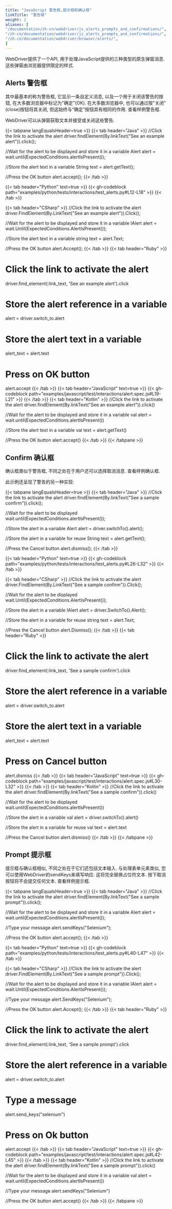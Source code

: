 ```yaml
---
title: "JavaScript 警告框,提示框和确认框"
linkTitle: "警告框"
weight: 2
aliases: [
"/documentation/zh-cn/webdriver/js_alerts_prompts_and_confirmations/",
"/zh-cn/documentation/webdriver/js_alerts_prompts_and_confirmations/",
"/zh-cn/documentation/webdriver/browser/alerts/",
]
---
```


WebDriver提供了一个API, 用于处理JavaScript提供的三种类型的原生弹窗消息. 这些弹窗由浏览器提供限定的样式.

## Alerts 警告框

其中最基本的称为警告框, 它显示一条自定义消息, 以及一个用于关闭该警告的按钮, 在大多数浏览器中标记为"确定"(OK). 在大多数浏览器中, 也可以通过按"关闭"(close)按钮将其关闭, 但这始终与“确定”按钮具有相同的作用. <a onclick="window.alert('Sample alert')">查看样例警告框</a>.

WebDriver可以从弹窗获取文本并接受或关闭这些警告.

{{< tabpane langEqualsHeader=true >}}
  {{< tab header="Java" >}}
//Click the link to activate the alert
driver.findElement(By.linkText("See an example alert")).click();

//Wait for the alert to be displayed and store it in a variable
Alert alert = wait.until(ExpectedConditions.alertIsPresent());

//Store the alert text in a variable
String text = alert.getText();

//Press the OK button
alert.accept();
  {{< /tab >}}

{{< tab header="Python" text=true >}}
{{< gh-codeblock path="examples/python/tests/interactions/test_alerts.py#L12-L18" >}}
{{< /tab >}}

  {{< tab header="CSharp" >}}
//Click the link to activate the alert
driver.FindElement(By.LinkText("See an example alert")).Click();

//Wait for the alert to be displayed and store it in a variable
IAlert alert = wait.Until(ExpectedConditions.AlertIsPresent());

//Store the alert text in a variable
string text = alert.Text;

//Press the OK button
alert.Accept();
  {{< /tab >}}
  {{< tab header="Ruby" >}}
# Click the link to activate the alert
driver.find_element(:link_text, 'See an example alert').click

# Store the alert reference in a variable
alert = driver.switch_to.alert

# Store the alert text in a variable
alert_text = alert.text

# Press on OK button
alert.accept
  {{< /tab >}}
{{< tab header="JavaScript" text=true >}}
{{< gh-codeblock path="examples/javascript/test/interactions/alert.spec.js#L19-L21" >}}
{{< /tab >}}
  {{< tab header="Kotlin" >}}
//Click the link to activate the alert
driver.findElement(By.linkText("See an example alert")).click()

//Wait for the alert to be displayed and store it in a variable
val alert = wait.until(ExpectedConditions.alertIsPresent())

//Store the alert text in a variable
val text = alert.getText()

//Press the OK button
alert.accept()
  {{< /tab >}}
{{< /tabpane >}}

## Confirm 确认框

确认框类似于警告框, 不同之处在于用户还可以选择取消消息. <a onclick="window.confirm('Are you sure?')">查看样例确认框</a>.

此示例还呈现了警告的另一种实现:

{{< tabpane langEqualsHeader=true >}}
  {{< tab header="Java" >}}
//Click the link to activate the alert
driver.findElement(By.linkText("See a sample confirm")).click();

//Wait for the alert to be displayed
wait.until(ExpectedConditions.alertIsPresent());

//Store the alert in a variable
Alert alert = driver.switchTo().alert();

//Store the alert in a variable for reuse
String text = alert.getText();

//Press the Cancel button
alert.dismiss();
  {{< /tab >}}

{{< tab header="Python" text=true >}}
{{< gh-codeblock path="examples/python/tests/interactions/test_alerts.py#L26-L32" >}}
{{< /tab >}}

  {{< tab header="CSharp" >}}
//Click the link to activate the alert
driver.FindElement(By.LinkText("See a sample confirm")).Click();

//Wait for the alert to be displayed
wait.Until(ExpectedConditions.AlertIsPresent());

//Store the alert in a variable
IAlert alert = driver.SwitchTo().Alert();

//Store the alert in a variable for reuse
string text = alert.Text;

//Press the Cancel button
alert.Dismiss();
  {{< /tab >}}
  {{< tab header="Ruby" >}}
# Click the link to activate the alert
driver.find_element(:link_text, 'See a sample confirm').click

# Store the alert reference in a variable
alert = driver.switch_to.alert

# Store the alert text in a variable
alert_text = alert.text

# Press on Cancel button
alert.dismiss
  {{< /tab >}}
{{< tab header="JavaScript" text=true >}}
{{< gh-codeblock path="examples/javascript/test/interactions/alert.spec.js#L30-L32" >}}
{{< /tab >}}
  {{< tab header="Kotlin" >}}
//Click the link to activate the alert
driver.findElement(By.linkText("See a sample confirm")).click()

//Wait for the alert to be displayed
wait.until(ExpectedConditions.alertIsPresent())

//Store the alert in a variable
val alert = driver.switchTo().alert()

//Store the alert in a variable for reuse
val text = alert.text

//Press the Cancel button
alert.dismiss()
  {{< /tab >}}
{{< /tabpane >}}

## Prompt 提示框

提示框与确认框相似, 不同之处在于它们还包括文本输入. 与处理表单元素类似, 您可以使用WebDriver的sendKeys来填写响应. 这将完全替换占位符文本. 按下取消按钮将不会提交任何文本.
<a onclick="window.prompt('What is your tool of choice?',navigator.appName)">
查看样例提示框</a>.


{{< tabpane langEqualsHeader=true >}}
  {{< tab header="Java" >}}
//Click the link to activate the alert
driver.findElement(By.linkText("See a sample prompt")).click();

//Wait for the alert to be displayed and store it in a variable
Alert alert = wait.until(ExpectedConditions.alertIsPresent());

//Type your message
alert.sendKeys("Selenium");

//Press the OK button
alert.accept();
  {{< /tab >}}

{{< tab header="Python" text=true >}}
{{< gh-codeblock path="examples/python/tests/interactions/test_alerts.py#L40-L47" >}}
{{< /tab >}}

  {{< tab header="CSharp" >}}
//Click the link to activate the alert
driver.FindElement(By.LinkText("See a sample prompt")).Click();

//Wait for the alert to be displayed and store it in a variable
IAlert alert = wait.Until(ExpectedConditions.AlertIsPresent());

//Type your message
alert.SendKeys("Selenium");

//Press the OK button
alert.Accept();
  {{< /tab >}}
  {{< tab header="Ruby" >}}
# Click the link to activate the alert
driver.find_element(:link_text, 'See a sample prompt').click

# Store the alert reference in a variable
alert = driver.switch_to.alert

# Type a message
alert.send_keys("selenium")

# Press on Ok button
alert.accept
  {{< /tab >}}
{{< tab header="JavaScript" text=true >}}
{{< gh-codeblock path="examples/javascript/test/interactions/alert.spec.js#L42-L45" >}}
{{< /tab >}}
  {{< tab header="Kotlin" >}}
//Click the link to activate the alert
driver.findElement(By.linkText("See a sample prompt")).click()

//Wait for the alert to be displayed and store it in a variable
val alert = wait.until(ExpectedConditions.alertIsPresent())

//Type your message
alert.sendKeys("Selenium")

//Press the OK button
alert.accept()
  {{< /tab >}}
{{< /tabpane >}}

